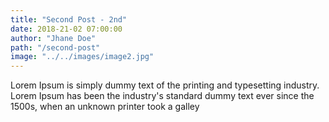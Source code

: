 ```yaml
---
title: "Second Post - 2nd"
date: 2018-21-02 07:00:00
author: "Jhane Doe"
path: "/second-post"
image: "../../images/image2.jpg"
---
```


Lorem Ipsum is simply dummy text of the printing and typesetting industry. Lorem Ipsum has been the industry's standard dummy text ever since the 1500s, when an unknown printer took a galley
